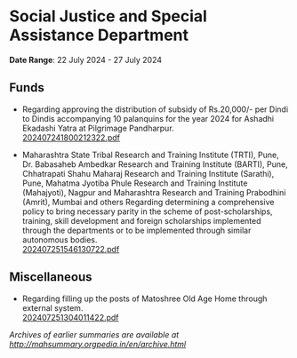 # Social Justice and Special Assistance Department

**Date Range**: 22 July 2024 - 27 July 2024


## Funds
- Regarding approving the distribution of subsidy of Rs.20,000/- per Dindi to Dindis accompanying 10 palanquins for the year 2024 for Ashadhi Ekadashi Yatra at Pilgrimage Pandharpur.\
  [202407241800212322.pdf](https://gr.maharashtra.gov.in/Site/Upload/Government%20Resolutions/English/202407241800212322.pdf)

- Maharashtra State Tribal Research and Training Institute (TRTI), Pune, Dr. Babasaheb Ambedkar Research and Training Institute (BARTI), Pune, Chhatrapati Shahu Maharaj Research and Training Institute (Sarathi), Pune, Mahatma Jyotiba Phule Research and Training Institute (Mahajyoti), Nagpur and Maharashtra Research and Training Prabodhini (Amrit), Mumbai and others Regarding determining a comprehensive policy to bring necessary parity in the scheme of post-scholarships, training, skill development and foreign scholarships implemented through the departments or to be implemented through similar autonomous bodies.\
  [202407251546130722.pdf](https://gr.maharashtra.gov.in/Site/Upload/Government%20Resolutions/English/202407251546130722...pdf)

## Miscellaneous
- Regarding filling up the posts of Matoshree Old Age Home through external system.\
  [202407251304011422.pdf](https://gr.maharashtra.gov.in/Site/Upload/Government%20Resolutions/English/202407251304011422...pdf)


*Archives of earlier summaries are available at http://mahsummary.orgpedia.in/en/archive.html*